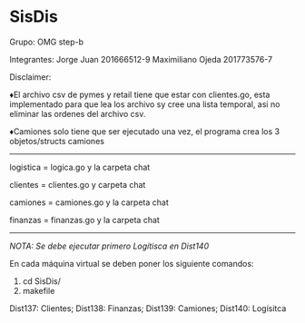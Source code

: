 # SisDis
Grupo:
  OMG step-b
  
Integrantes:
  Jorge Juan 201666512-9
  Maximiliano Ojeda 201773576-7
  
  Disclaimer: 
  
  ♦El archivo csv de pymes y retail tiene que estar con clientes.go, esta implementado para que lea los archivo sy cree una lista temporal, asi no eliminar las ordenes del archivo csv.
  
  ♦Camiones solo tiene que ser ejecutado una vez, el programa crea los 3 objetos/structs camiones
  
  -----------------------------------------------------------
  logistica = logica.go y la carpeta chat
  
  clientes = clientes.go y carpeta chat
  
  camiones = camiones.go y la carpeta chat
  
  finanzas = finanzas.go y la carpeta chat
  
  ----------------------------------------------------------
  
  *NOTA: Se debe ejecutar primero Logítisca en Dist140*
  
  En cada máquina virtual se deben poner los siguiente comandos:
   1. cd SisDis/
   2. makefile
 
  Dist137: Clientes; 
  Dist138: Finanzas; 
  Dist139: Camiones; 
  Dist140: Logísitca
